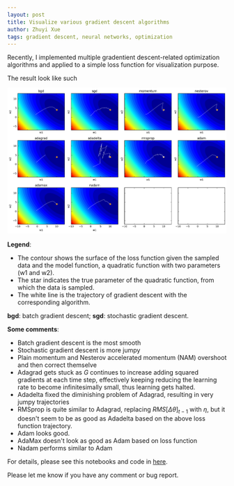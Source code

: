 ```yaml
---
layout: post
title: Visualize various gradient descent algorithms
author: Zhuyi Xue
tags: gradient descent, neural networks, optimization
---
```


Recently, I implemented multiple gradentient descent-related optimization
algorithms and applied to a simple loss function for visualization purpose.

The result look like such

<img src="/assets/visualize-gradient-descents.png" alt="">

**Legend**:

* The contour shows the surface of the loss function given the sampled data and
  the model function, a quadratic function with two parameters (w1 and w2).
* The star indicates the true parameter of the quadratic function, from which
  the data is sampled.
* The white line is the trajectory of gradient descent with the corresponding
  algorithm.

**bgd**: batch gradient descent; **sgd**: stochastic gradient descent.


**Some comments**:

* Batch gradient descent is the most smooth
* Stochastic gradient descent is more jumpy
* Plain momentum and Nesterov accelerated momentum (NAM) overshoot and then correct themselve
* Adagrad gets stuck as $G$ continues to increase adding squared gradients at each time step, effectively keeping reducing the learning rate to become infinitesimally small, thus learning gets halted.
* Adadelta fixed the diminishing problem of Adagrad, resulting in very jumpy trajectories
* RMSprop is quite similar to Adagrad, replacing $RMS[\Delta \theta]_{t-1}$ with $\eta$, but it doesn't seem to be as good as Adadelta based on the above loss function trajectory.
* Adam looks good.
* AdaMax doesn't look as good as Adam based on loss function
* Nadam performs similar to Adam

For details, please see this notebooks and code in
[here](https://github.com/zyxue/sutton-barto-rl-exercises/tree/master/supervised/neuron_networks/gradient_descent).

Please let me know if you have any comment or bug report.
